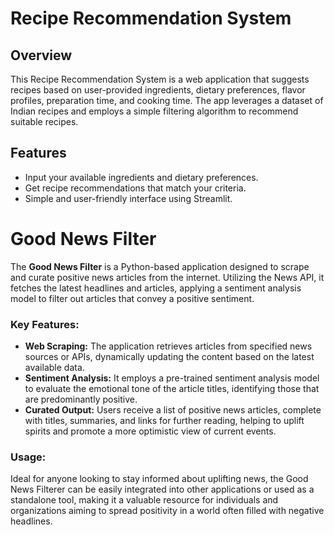 # Recipe Recommendation System

## Overview

This Recipe Recommendation System is a web application that suggests recipes based on user-provided ingredients, dietary preferences, flavor profiles, preparation time, and cooking time. The app leverages a dataset of Indian recipes and employs a simple filtering algorithm to recommend suitable recipes.

## Features

- Input your available ingredients and dietary preferences.
- Get recipe recommendations that match your criteria.
- Simple and user-friendly interface using Streamlit.

# Good News Filter

The **Good News Filter** is a Python-based application designed to scrape and curate positive news articles from the internet. Utilizing the News API, it fetches the latest headlines and articles, applying a sentiment analysis model to filter out articles that convey a positive sentiment. 

### Key Features:
- **Web Scraping:** The application retrieves articles from specified news sources or APIs, dynamically updating the content based on the latest available data.
- **Sentiment Analysis:** It employs a pre-trained sentiment analysis model to evaluate the emotional tone of the article titles, identifying those that are predominantly positive.
- **Curated Output:** Users receive a list of positive news articles, complete with titles, summaries, and links for further reading, helping to uplift spirits and promote a more optimistic view of current events.

### Usage:
Ideal for anyone looking to stay informed about uplifting news, the Good News Filterer can be easily integrated into other applications or used as a standalone tool, making it a valuable resource for individuals and organizations aiming to spread positivity in a world often filled with negative headlines.




